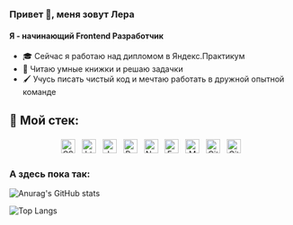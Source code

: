 ### Привет 👋, меня зовут Лера 
#### Я - начинающий Frontend Разработчик

- 🎓 Сейчас я работаю над дипломом в Яндекс.Практикум
- 📖 Читаю умные книжки и решаю задачки
- 🖌 Учусь писать чистый код и мечтаю работать в дружной опытной команде

## 🧰 Мой стек:
<p align=center>
<img src="https://camo.githubusercontent.com/982803cf428cb92cba498357d31f402ea379bc550f2293db476ff4d022673232/68747470733a2f2f696d672e736869656c64732e696f2f62616467652f2d435353332d3135373242363f7374796c653d706c6173746963266c6f676f3d63737333" alt="CSS" height="25" style="vertical-align:top; margin:4px">
<img src="https://camo.githubusercontent.com/973ef79f4480abda619de36ae96f335e9f4167d330d827b14a86b31587762deb/68747470733a2f2f696d672e736869656c64732e696f2f62616467652f2d48544d4c352d4533344632363f7374796c653d706c6173746963266c6f676f3d68746d6c35266c6f676f436f6c6f723d7768697465" alt="html" height="25" style="vertical-align:top; margin:4px">
<img src="https://camo.githubusercontent.com/b85dffbd82a08945f5f2833e3a5e958ec894d31cd58ccc6192efe16957c5a5f2/68747470733a2f2f696d672e736869656c64732e696f2f62616467652f2d4a6176615363726970742d626c61636b3f7374796c653d706c6173746963266c6f676f3d6a617661736372697074" alt="Javascript" height="25" style="vertical-align:top; margin:4px">
<img src="https://camo.githubusercontent.com/7eefb664821bf5871fb790882456ecb2dfa8872e6e2657af8bcdf3c3b3edf63b/68747470733a2f2f696d672e736869656c64732e696f2f62616467652f2d52656163742d3362326535613f7374796c653d706c6173746963266c6f676f3d7265616374" alt="React" height="25" style="vertical-align:top; margin:4px">
<img src="https://camo.githubusercontent.com/f85ba0ef32872d7ef2e73ef1a8b5f192c469d4afe466760d6b48c38c3fb4481c/68747470733a2f2f696d672e736869656c64732e696f2f62616467652f2d4e6f64652e4a532d626c61636b3f7374796c653d706c6173746963266c6f676f3d4e6f64652e6a73" alt="NodeJS" height="25" style="vertical-align:top; margin:4px">
  <img src="https://camo.githubusercontent.com/60d0aa71ba0f3df8f4e0365124106d9751a66fa083761c7056a403f256a4e586/68747470733a2f2f696d672e736869656c64732e696f2f62616467652f2d457870726573732e4a532d6337623139383f7374796c653d706c6173746963266c6f676f3d457870726573732e4a53" alt="ExpressJS" height="25" style="vertical-align:top; margin:4px">
<img src="https://camo.githubusercontent.com/e0e3a1eaa2f3ecd8b9b28da7a9a5618479e2e702f4194b7a5bced87b6ba95b27/68747470733a2f2f696d672e736869656c64732e696f2f62616467652f2d4d6f6e676f44422d626c61636b3f7374796c653d706c6173746963266c6f676f3d6d6f6e676f6462" alt=MongoDB" height="25" style="vertical-align:top; margin:4px">
<img src="https://camo.githubusercontent.com/ef8e66167a75bde2cd8212d194ee612fd443bb831c5257591c081df4e9d8759e/68747470733a2f2f696d672e736869656c64732e696f2f62616467652f2d4769742d626c61636b3f7374796c653d706c6173746963266c6f676f3d676974" alt="Git" height="25" style="vertical-align:top; margin:4px">
<img src="https://camo.githubusercontent.com/90a2f2eef5a9a6b15801e0b5b3c63f0a05ff51272a2a65ba3a0e337e89f9cb4d/68747470733a2f2f696d672e736869656c64732e696f2f62616467652f2d4769744875622d3138313731373f7374796c653d706c6173746963266c6f676f3d676974687562" alt="GitHub" height="25" style="vertical-align:top; margin:4px">
</p>


### А здесь пока так:

![Anurag's GitHub stats](https://github-readme-stats.vercel.app/api?username=Valeria-rgb&show_icons=true&theme=calm)

![Top Langs](https://github-readme-stats.vercel.app/api/top-langs/?username=Valeria-rgb&show_icons=true&theme=calm)



